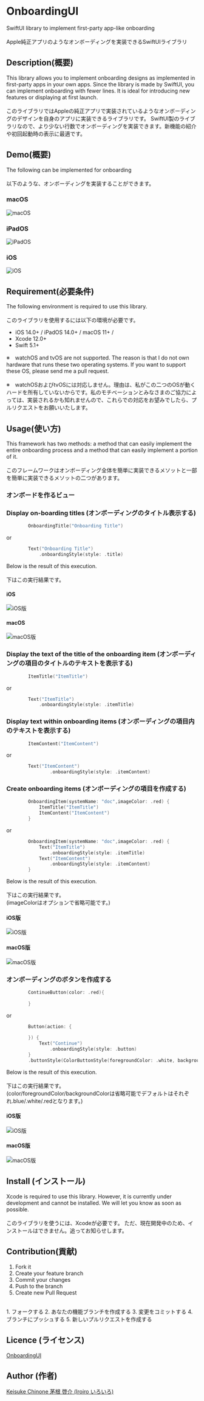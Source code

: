# OnboardingUI

SwiftUI library to implement first-party app-like onboarding  
<br>
Apple純正アプリのようなオンボーディングを実装できるSwiftUIライブラリ  

## Description(概要)

This library allows you to implement onboarding designs as implemented in first-party apps in your own apps.
Since the library is made by SwiftUI, you can implement onboarding with fewer lines. It is ideal for introducing new features or displaying at first launch.  
<br>
このライブラリではAppleの純正アプリで実装されているようなオンボーディングのデザインを自身のアプリに実装できるライブラリです。
SwiftUI製のライブラリなので、より少ない行数でオンボーディングを実装できます。新機能の紹介や初回起動時の表示に最適です。  

## Demo(概要)

The following can be implemented for onboarding  
<br>
以下のような、オンボーディングを実装することができます。  
### macOS
![macOS](images/macOS_Preview.png "macOS Preview")
### iPadOS
![iPadOS](images/iPadOS_Preview.png "iPadOS Preview")
### iOS
![iOS](images/iOS_Preview.png "iOS Preview")  

## Requirement(必要条件)

The following environment is required to use this library.  
<br>
このライブラリを使用するには以下の環境が必要です。 
- iOS 14.0+ / iPadOS 14.0+ / macOS 11+ /
- Xcode 12.0+
- Swift 5.1+

※　watchOS and tvOS are not supported. The reason is that I do not own hardware that runs these two operating systems. If you want to support these OS, please send me a pull request.  
<br>
※　watchOSおよびtvOSには対応しません。理由は、私がこの二つのOSが動くハードを所有していないからです。私のモチベーションとみなさまのご協力によっては、実装されるかも知れませんので、これらでの対応をお望みでしたら、プルリクエストをお願いいたします。  
## Usage(使い方)
This framework has two methods: a method that can easily implement the entire onboarding process and a method that can easily implement a portion of it.  
<br>
このフレームワークはオンボーディング全体を簡単に実装できるメソットと一部を簡単に実装できるメソットの二つがあります。

### オンボードを作るビュー


### Display on-boarding titles  (オンボーディングのタイトル表示する)
```swift
        OnboardingTitle("Onboarding Title")
```
or
```swift
        Text("Onboarding Title")
            .onboardingStyle(style: .title)
``` 
Below is the result of this execution.  
<br>
下はこの実行結果です。  
#### iOS
![iOS版](images/iOS_OnboardingTitle.png "Onboarding Title")  
#### macOS
![macOS版](images/macOS_OnboardingTitle.png "Onboarding Title")  

### Display the text of the title of the onboarding item  (オンボーディングの項目のタイトルのテキストを表示する)
```swift
        ItemTitle("ItemTitle")
```
or
```swift
        Text("ItemTitle")
            .onboardingStyle(style: .itemTitle)
```

### Display text within onboarding items  (オンボーディングの項目内のテキストを表示する) 
```swift
        ItemContent("ItemContent")
```
or
```swift
        Text("ItemContent")
                .onboardingStyle(style: .itemContent)
```

### Create onboarding items  (オンボーディングの項目を作成する)
```swift
        OnboardingItem(systemName: "doc",imageColor: .red) {
            ItemTitle("ItemTitle")
            ItemContent("ItemContent")
        }
```
or
```swift
        OnboardingItem(systemName: "doc",imageColor: .red) {
            Text("ItemTitle")
                .onboardingStyle(style: .itemTitle)
            Text("ItemContent")
                .onboardingStyle(style: .itemContent)
        }
```
Below is the result of this execution.  
<br>
下はこの実行結果です。  
(imageColorはオプションで省略可能です。)  
#### iOS版
![iOS版](images/iOS_OnboardingItem.png "Onboarding Item")  
#### macOS版
![macOS版](images/macOS_OnboardingItem.png "Onboarding Item")  

### オンボーディングのボタンを作成する
```swift
        ContinueButton(color: .red){
            
        }
```
or
```swift
        Button(action: {
            
        }) {
            Text("Continue")
                .onboardingStyle(style: .button)
        }
        .buttonStyle(ColorButtonStyle(foregroundColor: .white, backgroundColor: .red))
```
Below is the result of this execution.  
<br>
下はこの実行結果です。  
(color/foregroundColor/backgroundColorは省略可能でデフォルトはそれぞれ.blue/.white/.redとなります。)  
#### iOS版
![iOS版](images/iOS_ContinueButton.png "Continue Button")  
#### macOS版
![macOS版](images/macOS_ContinueButton.png "Continue Button")  
## Install (インストール)

Xcode is required to use this library.
However, it is currently under development and cannot be installed. We will let you know as soon as possible.  
<br>
このライブラリを使うには、Xcodeが必要です。
ただ、現在開発中のため、インストールはできません。追ってお知らせします。

## Contribution(貢献)

1. Fork it
2. Create your feature branch
3. Commit your changes
4. Push to the branch
5. Create new Pull Request
<br>
1. フォークする
2. あなたの機能ブランチを作成する
3. 変更をコミットする
4. ブランチにプッシュする
5. 新しいプルリクエストを作成する

## Licence (ライセンス)

[OnboardingUI](https://github.com/KC-2001MS/OnboardingUI/blob/main/LICENSE)

## Author (作者)

[Keisuke Chinone 茅根 啓介 (Iroiro いろいろ)](https://github.com/KC-2001MS)

